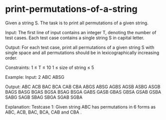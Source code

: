 # print-permutations-of-a-string
Given a string S. The task is to print all permutations of a given string.

Input:
The first line of input contains an integer T, denoting the number of test cases. Each test case contains a single string S in capital letter.

Output:
For each test case, print all permutations of a given string S with single space and all permutations should be in lexicographically increasing order.

Constraints:
1 ≤ T ≤ 10
1 ≤ size of string ≤ 5

Example:
Input:
2
ABC
ABSG

Output:
ABC ACB BAC BCA CAB CBA 
ABGS ABSG AGBS AGSB ASBG ASGB BAGS BASG BGAS BGSA BSAG BSGA GABS GASB GBAS GBSA GSAB GSBA SABG SAGB SBAG SBGA SGAB SGBA

Explanation:
Testcase 1: Given string ABC has permutations in 6 forms as ABC, ACB, BAC, BCA, CAB and CBA .
